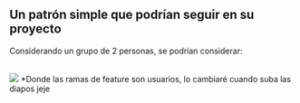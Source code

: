 
## Un patrón simple que podrían seguir en su proyecto
Considerando un grupo de 2 personas, se podrían considerar: <br/> <br/>

<img src='https://axolo.s3.eu-west-3.amazonaws.com/communication/blog/ultimate-pull-request/branches+in+github+3.png' class='h-72'/>
 *Donde las ramas de feature son usuarios, lo cambiaré cuando suba las diapos jeje


